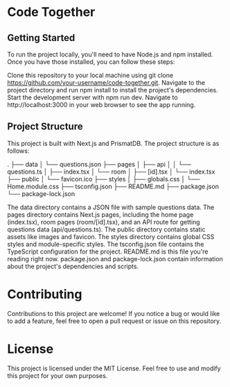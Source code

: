 # Code Together

## Getting Started
To run the project locally, you'll need to have Node.js and npm installed. Once you have those installed, you can follow these steps:

Clone this repository to your local machine using git clone https://github.com/your-username/code-together.git.
Navigate to the project directory and run npm install to install the project's dependencies.
Start the development server with npm run dev.
Navigate to http://localhost:3000 in your web browser to see the app running.

## Project Structure
This project is built with Next.js and PrismatDB. The project structure is as follows:

.
├── data
│   └── questions.json
├── pages
│   ├── api
│   │   └── questions.ts
│   ├── index.tsx
│   └── room
│       ├── [id].tsx
│       └── index.tsx
├── public
│   └── favicon.ico
├── styles
│   ├── globals.css
│   └── Home.module.css
├── tsconfig.json
├── README.md
├── package.json
└── package-lock.json

The data directory contains a JSON file with sample questions data.
The pages directory contains Next.js pages, including the home page (index.tsx), room pages (room/[id].tsx), and an API route for getting questions data (api/questions.ts).
The public directory contains static assets like images and favicon.
The styles directory contains global CSS styles and module-specific styles.
The tsconfig.json file contains the TypeScript configuration for the project.
README.md is this file you're reading right now.
package.json and package-lock.json contain information about the project's dependencies and scripts.

# Contributing
Contributions to this project are welcome! If you notice a bug or would like to add a feature, feel free to open a pull request or issue on this repository.

# License
This project is licensed under the MIT License. Feel free to use and modify this project for your own purposes.
